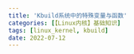 ```yaml
---
title: 'Kbuild系统中的特殊变量与函数'
categories: [【Linux内核】基础知识]
tags: [linux_kernel, kbuild]
date: 2022-07-12
---
```


